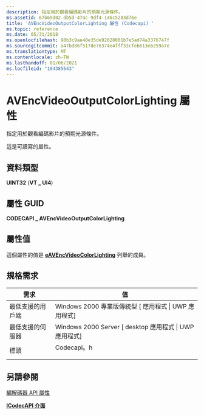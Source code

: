 ```yaml
---
description: 指定用於觀看編碼影片的預期光源條件。
ms.assetid: 67b69d02-db5d-474c-9df4-146c5283d76e
title: 'AVEncVideoOutputColorLighting 屬性 (Codecapi) '
ms.topic: reference
ms.date: 05/31/2018
ms.openlocfilehash: 98b3c9ae40e35de92028001b7e5ad74a3376747f
ms.sourcegitcommit: a47bd86f517de76374e4fff33cfeb613eb259a7e
ms.translationtype: MT
ms.contentlocale: zh-TW
ms.lasthandoff: 01/06/2021
ms.locfileid: "104385643"
---
```

# <a name="avencvideooutputcolorlighting-property"></a>AVEncVideoOutputColorLighting 屬性

指定用於觀看編碼影片的預期光源條件。

這是可讀寫的屬性。

## <a name="data-type"></a>資料類型

**UINT32** (**VT \_ UI4**) 

## <a name="property-guid"></a>屬性 GUID

**CODECAPI \_ AVEncVideoOutputColorLighting**

## <a name="property-value"></a>屬性值

這個屬性的值是 [**eAVEncVideoColorLighting**](/windows/desktop/api/codecapi/ne-codecapi-eavencvideocolorlighting) 列舉的成員。

## <a name="requirements"></a>規格需求



| 需求 | 值 |
|-------------------------------------|---------------------------------------------------------------------------------------|
| 最低支援的用戶端<br/> | Windows 2000 專業版傳統型 \[ 應用程式 \| UWP 應用程式\]<br/>                     |
| 最低支援的伺服器<br/> | Windows 2000 Server \[ desktop 應用程式 \| UWP 應用程式\]<br/>                           |
| 標頭<br/>                   | <dl> <dt>Codecapi。h</dt> </dl> |



## <a name="see-also"></a>另請參閱

<dl> <dt>

[編解碼器 API 屬性](codec-api-properties.md)
</dt> <dt>

[**ICodecAPI 介面**](/windows/desktop/api/Strmif/nn-strmif-icodecapi)
</dt> </dl>

 

 




